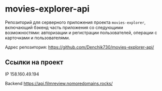 # movies-explorer-api
Репозиторий для серверного приложения проекта `movies-explorer`, включающий бэкенд часть приложения со следующими возможностями: авторизации и регистрации пользователей, операции с карточками и пользователями. 
  
Адрес репозитория: https://github.com/Denchik730/movies-explorer-api/

## Ссылки на проект

IP 158.160.49.194

Backend https://api.filmreview.nomoredomains.rocks/
